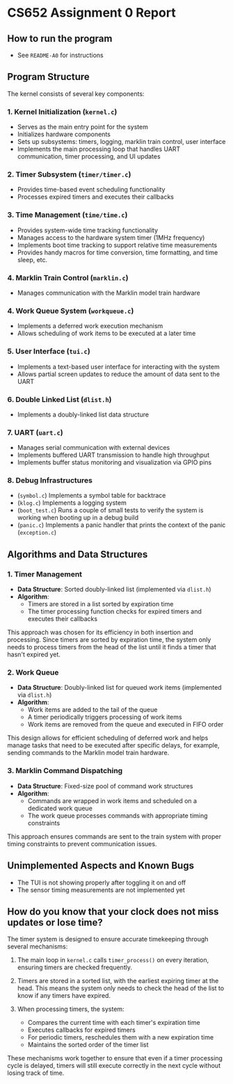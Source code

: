 # CS652 Assignment 0 Report

## How to run the program
- See `README-A0` for instructions

## Program Structure

The kernel consists of several key components:

### 1. Kernel Initialization (`kernel.c`)
- Serves as the main entry point for the system
- Initializes hardware components
- Sets up subsystems: timers, logging, marklin train control, user interface
- Implements the main processing loop that handles UART communication, timer processing, and UI updates

### 2. Timer Subsystem (`timer/timer.c`)
- Provides time-based event scheduling functionality
- Processes expired timers and executes their callbacks

### 3. Time Management (`time/time.c`)
- Provides system-wide time tracking functionality
- Manages access to the hardware system timer (1MHz frequency)
- Implements boot time tracking to support relative time measurements
- Provides handy macros for time conversion, time formatting, and time sleep, etc.

### 4. Marklin Train Control (`marklin.c`)
- Manages communication with the Marklin model train hardware

### 4. Work Queue System (`workqueue.c`)
- Implements a deferred work execution mechanism
- Allows scheduling of work items to be executed at a later time

### 5. User Interface (`tui.c`)
- Implements a text-based user interface for interacting with the system
- Allows partial screen updates to reduce the amount of data sent to the UART

### 6. Double Linked List (`dlist.h`)
- Implements a doubly-linked list data structure

### 7. UART (`uart.c`)
- Manages serial communication with external devices
- Implements buffered UART transmission to handle high throughput
- Implements buffer status monitoring and visualization via GPIO pins

### 8. Debug Infrastructures
- (`symbol.c`) Implements a symbol table for backtrace
- (`klog.c`) Implements a logging system
- (`boot_test.c`) Runs a couple of small tests to verify the system is working when booting up in a debug build
- (`panic.c`) Implements a panic handler that prints the context of the panic (`exception.c`)

## Algorithms and Data Structures

### 1. Timer Management
- **Data Structure**: Sorted doubly-linked list (implemented via `dlist.h`)
- **Algorithm**:
  - Timers are stored in a list sorted by expiration time
  - The timer processing function checks for expired timers and executes their callbacks

This approach was chosen for its efficiency in both insertion and processing. Since timers are sorted by expiration time, the system only needs to process timers from the head of the list until it finds a timer that hasn't expired yet.

### 2. Work Queue
- **Data Structure**: Doubly-linked list for queued work items (implemented via `dlist.h`)
- **Algorithm**:
  - Work items are added to the tail of the queue
  - A timer periodically triggers processing of work items
  - Work items are removed from the queue and executed in FIFO order

This design allows for efficient scheduling of deferred work and helps manage tasks that need to be executed after specific delays, for example, sending commands to the Marklin model train hardware.

### 3. Marklin Command Dispatching
- **Data Structure**: Fixed-size pool of command work structures
- **Algorithm**:
  - Commands are wrapped in work items and scheduled on a dedicated work queue
  - The work queue processes commands with appropriate timing constraints

This approach ensures commands are sent to the train system with proper timing constraints to prevent communication issues.

## Unimplemented Aspects and Known Bugs

- The TUI is not showing properly after toggling it on and off
- The sensor timing measurements are not implemented yet

## How do you know that your clock does not miss updates or lose time?

The timer system is designed to ensure accurate timekeeping through several mechanisms:

1. The main loop in `kernel.c` calls `timer_process()` on every iteration, ensuring timers are checked frequently.

2. Timers are stored in a sorted list, with the earliest expiring timer at the head. This means the system only needs to check the head of the list to know if any timers have expired.

3. When processing timers, the system:
   - Compares the current time with each timer's expiration time
   - Executes callbacks for expired timers
   - For periodic timers, reschedules them with a new expiration time
   - Maintains the sorted order of the timer list

These mechanisms work together to ensure that even if a timer processing cycle is delayed, timers will still execute correctly in the next cycle without losing track of time.